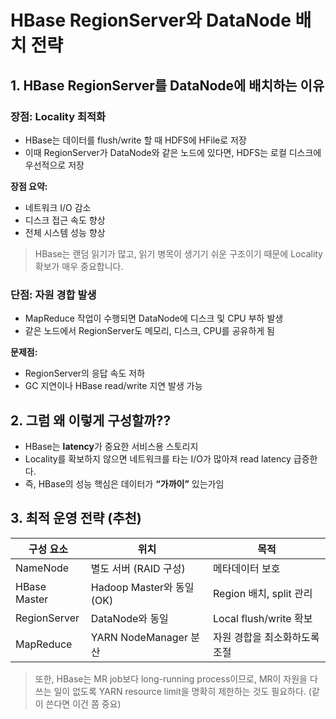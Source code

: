 
# HBase RegionServer와 DataNode 배치 전략

## 1. HBase RegionServer를 DataNode에 배치하는 이유

### 장점: Locality 최적화
- HBase는 데이터를 flush/write 할 때 HDFS에 HFile로 저장
- 이때 RegionServer가 DataNode와 같은 노드에 있다면, HDFS는 로컬 디스크에 우선적으로 저장

**장점 요약:**
- 네트워크 I/O 감소
- 디스크 접근 속도 향상
- 전체 시스템 성능 향상

> HBase는 랜덤 읽기가 많고, 읽기 병목이 생기기 쉬운 구조이기 때문에 Locality 확보가 매우 중요합니다.

### 단점: 자원 경합 발생
- MapReduce 작업이 수행되면 DataNode에 디스크 및 CPU 부하 발생
- 같은 노드에서 RegionServer도 메모리, 디스크, CPU를 공유하게 됨

**문제점:**
- RegionServer의 응답 속도 저하
- GC 지연이나 HBase read/write 지연 발생 가능

## 2. 그럼 왜 이렇게 구성할까??

- HBase는 **latency**가 중요한 서비스용 스토리지
- Locality를 확보하지 않으면 네트워크를 타는 I/O가 많아져 read latency 급증한다.
- 즉, HBase의 성능 핵심은 데이터가 **“가까이”** 있는가임

## 3. 최적 운영 전략 (추천)

| 구성 요소      | 위치                       | 목적                            |
|----------------|----------------------------|---------------------------------|
| NameNode       | 별도 서버 (RAID 구성)       | 메타데이터 보호                 |
| HBase Master   | Hadoop Master와 동일 (OK)  | Region 배치, split 관리         |
| RegionServer   | DataNode와 동일            | Local flush/write 확보          |
| MapReduce      | YARN NodeManager 분산      | 자원 경합을 최소화하도록 조절   |

> 또한, HBase는 MR job보다 long-running process이므로, MR이 자원을 다 쓰는 일이 없도록 YARN resource limit을 명확히 제한하는 것도 필요하다. (같이 쓴다면 이건 쫌 중요)
